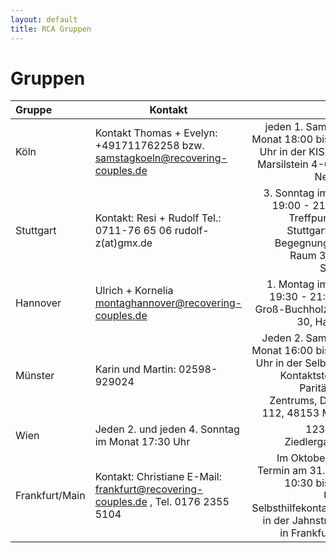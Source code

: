 ```yaml
---
layout: default
title: RCA Gruppen
---
```

# Gruppen

| Gruppe | Kontakt | Termin |
|:------ | ------- | ---------------------------: |
| Köln | Kontakt Thomas + Evelyn: +491711762258 bzw. samstagkoeln@recovering-couples.de |jeden 1. Samstag im Monat 18:00 bis 20:00 Uhr in der KISS-Köln, Marsilstein 4-6, Nähe Neumarkt |
| Stuttgart | Kontakt: Resi + Rudolf Tel.: 0711-76 65 06 rudolf-z(at)gmx.de | 3. Sonntag im Monat 19:00 - 21:00 Uhr Treffpunkt:RCA Stuttgart AWO-Begegnungsstätte Raum 3 70188 Stuttgart | 
| Hannover | Ulrich + Kornelia montaghannover@recovering-couples.de | 1. Montag im Monat 19:30 - 21:30 Uhr, Groß-Buchholzer-Str. 30, Hannover |
| Münster | Karin und Martin: 02598-929024 | Jeden 2. Samstag im Monat 16:00 bis 18:00 Uhr in der                                         Selbsthilfe-Kontaktstelle des Paritätischen Zentrums, Dahlweg 112, 48153 Münster |
| Wien | Jeden 2. und jeden 4. Sonntag im Monat 17:30 Uhr | 1230 Wien, Ziedlergasse 14 |
| Frankfurt/Main | Kontakt: Christiane E-Mail: frankfurt@recovering-couples.de , Tel. 0176 2355 5104 | Im Oktober ist der Termin am 31.10. von 10:30 bis 12:00 Uhr.Ort:  Selbsthilfekontaktstelle in der Jahnstraße 49 in Frankfurt/Main |
